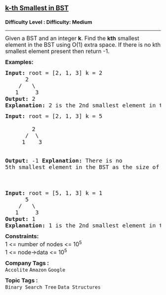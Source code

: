 <h2><a href="https://www.geeksforgeeks.org/problems/find-k-th-smallest-element-in-bst/1">k-th Smallest in BST</a></h2><h3>Difficulty Level : Difficulty: Medium</h3><hr><div class="problems_problem_content__Xm_eO"><p><span style="font-size: 18px;">Given a BST and an integer <strong>k</strong>. Find the <strong>kth</strong> smallest element in the BST using O(1) extra space. If there is no kth smallest element present then return -1.</span></p>
<p><span style="font-size: 18px;"><strong>Examples:</strong></span></p>
<pre><span style="font-size: 18px;"><strong>Input:</strong> root = [2, 1, 3] k = 2
&nbsp;     2
&nbsp;   /   \
&nbsp;  1     3
<strong>Output: </strong>2
<strong>Explanation:</strong> 2 is the 2nd smallest element in the BST</span>
</pre>
<pre><span style="font-size: 18px;"><strong>Input:</strong> root = [2, 1, 3] k = 5<strong><br></strong>
        2
&nbsp;     /  \
&nbsp;    1    3

<strong>Output: </strong>-1
<strong>Explanation:</strong> There is no 5th smallest element in the BST as the size of BST is 3</span>
</pre>
<p>&nbsp;</p>
<pre><span style="font-size: 18px;"><strong>Input:</strong> root = [5, 1, 3] k = 1
&nbsp;     5
&nbsp;   /   \
&nbsp;  1     3
<strong>Output: </strong>1
<strong>Explanation:</strong> 1 is the 2nd smallest element in the BST</span></pre>
<p><span style="font-size: 18px;"><strong>Constraints:</strong><br>1 &lt;= number of nodes &lt;= 10<sup>5<br></sup>1 &lt;= node-&gt;data &lt;= 10<sup>5</sup><sup><br></sup></span></p></div><p><span style=font-size:18px><strong>Company Tags : </strong><br><code>Accolite</code>&nbsp;<code>Amazon</code>&nbsp;<code>Google</code>&nbsp;<br><p><span style=font-size:18px><strong>Topic Tags : </strong><br><code>Binary Search Tree</code>&nbsp;<code>Data Structures</code>&nbsp;